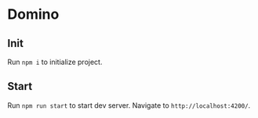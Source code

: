 # Domino
## Init

Run `npm i` to initialize project.

## Start

Run `npm run start` to start dev server. Navigate to `http://localhost:4200/`.